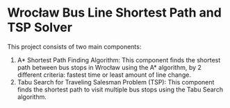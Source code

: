 # Wrocław Bus Line Shortest Path and TSP Solver
This project consists of two main components:

1. A* Shortest Path Finding Algorithm: This component finds the shortest path between bus stops in Wrocław using the A* algorithm, by 2 different criteria: fastest time or least amount of line change.
2. Tabu Search for Traveling Salesman Problem (TSP): This component finds the shortest path to visit multiple bus stops using the Tabu Search algorithm.
